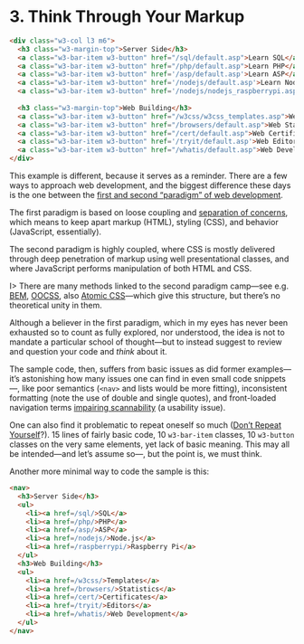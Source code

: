 # 3. Think Through Your Markup

```html
<div class="w3-col l3 m6">
  <h3 class="w3-margin-top">Server Side</h3>
  <a class="w3-bar-item w3-button" href="/sql/default.asp">Learn SQL</a>
  <a class="w3-bar-item w3-button" href="/php/default.asp">Learn PHP</a>
  <a class="w3-bar-item w3-button" href='/asp/default.asp'>Learn ASP</a>
  <a class="w3-bar-item w3-button" href='/nodejs/default.asp'>Learn Node.js</a>
  <a class="w3-bar-item w3-button" href='/nodejs/nodejs_raspberrypi.asp'>Learn Raspberry Pi</a>
    
  <h3 class="w3-margin-top">Web Building</h3>
  <a class="w3-bar-item w3-button" href="/w3css/w3css_templates.asp">Web Templates</a>
  <a class="w3-bar-item w3-button" href="/browsers/default.asp">Web Statistics</a>
  <a class="w3-bar-item w3-button" href="/cert/default.asp">Web Certificates</a>
  <a class="w3-bar-item w3-button" href='/tryit/default.asp'>Web Editor</a>
  <a class="w3-bar-item w3-button" href="/whatis/default.asp">Web Development</a>
</div>
```

This example is different, because it serves as a reminder. There are a few ways to approach web development, and the biggest difference these days is the one between the [first and second “paradigm” of web development](https://meiert.com/en/blog/two-paradigms/).

The first paradigm is based on loose coupling and [separation of concerns](https://en.wikipedia.org/wiki/Separation_of_concerns), which means to keep apart markup (HTML), styling (CSS), and behavior (JavaScript, essentially).

The second paradigm is highly coupled, where CSS is mostly delivered through deep penetration of markup using well presentational classes, and where JavaScript performs manipulation of both HTML and CSS.

I> There are many methods linked to the second paradigm camp—see e.g. [BEM](http://getbem.com/), [OOCSS](http://oocss.org/), also [Atomic CSS](https://acss.io/)—which give this structure, but there’s no theoretical unity in them.

Although a believer in the first paradigm, which in my eyes has never been exhausted so to count as fully explored, nor understood, the idea is not to mandate a particular school of thought—but to instead suggest to review and question your code and _think_ about it.

The sample code, then, suffers from basic issues as did former examples—it’s astonishing how many issues one can find in even small code snippets—, like poor semantics (`<nav>` and lists would be more fitting), inconsistent formatting (note the use of double and single quotes), and front-loaded navigation terms [impairing scannability](https://www.nngroup.com/articles/first-2-words-a-signal-for-scanning/) (a usability issue).

One can also find it problematic to repeat oneself so much ([Don’t Repeat Yourself](https://en.wikipedia.org/wiki/Don%27t_repeat_yourself)?). 15 lines of fairly basic code, 10 `w3-bar-item` classes, 10 `w3-button` classes on the very same elements, yet lack of basic meaning. This may all be intended—and let’s assume so—, but the point is, we must think.

Another more minimal way to code the sample is this:

```html
<nav>
  <h3>Server Side</h3>
  <ul>
    <li><a href=/sql/>SQL</a>
    <li><a href=/php/>PHP</a>
    <li><a href=/asp/>ASP</a>
    <li><a href=/nodejs/>Node.js</a>
    <li><a href=/raspberrypi/>Raspberry Pi</a>
  </ul>
  <h3>Web Building</h3>
  <ul>
    <li><a href=/w3css/>Templates</a>
    <li><a href=/browsers/>Statistics</a>
    <li><a href=/cert/>Certificates</a>
    <li><a href=/tryit/>Editors</a>
    <li><a href=/whatis/>Web Development</a>
  </ul>
</nav>
```